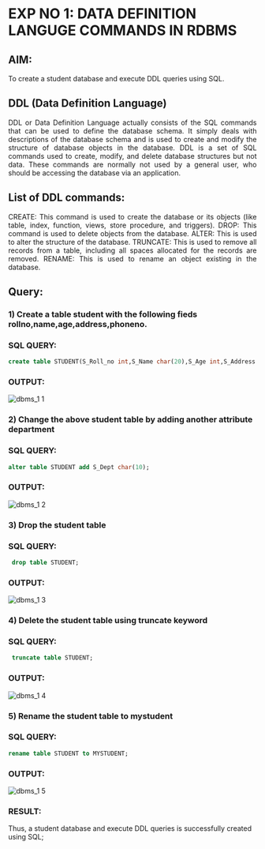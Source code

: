 
# EXP NO 1: DATA DEFINITION LANGUGE COMMANDS IN RDBMS

## AIM:
To create a student database and execute DDL queries using SQL.


## DDL (Data Definition Language)
<div align="justify">
DDL or Data Definition Language actually consists of the SQL commands that can be used to define the database schema. It simply deals with descriptions of the database schema and is used to create and modify the structure of database objects in the database. DDL is a set of SQL commands used to create, modify, and delete database structures but not data. These commands are normally not used by a general user, who should be accessing the database via an application.
</div>
 
## List of DDL commands: 
<div align="justify">
CREATE: This command is used to create the database or its objects (like table, index, function, views, store procedure, and triggers).
DROP: This command is used to delete objects from the database.
ALTER: This is used to alter the structure of the database.
TRUNCATE: This is used to remove all records from a table, including all spaces allocated for the records are removed.
RENAME: This is used to rename an object existing in the database.
</div>

## Query:
### 1) Create a table student with the following fieds rollno,name,age,address,phoneno.

### SQL QUERY: 
```sql
create table STUDENT(S_Roll_no int,S_Name char(20),S_Age int,S_Address char(30),S_Phone_no int);
```
### OUTPUT:
![dbms_1 1](https://github.com/gummadileepkumar/G2_DBMS/assets/118707761/e3041b75-d302-4659-af6e-5dfa3c0669d8)


### 2) Change the above student table by adding another attribute department

### SQL QUERY: 
```sql
alter table STUDENT add S_Dept char(10);
```
### OUTPUT:

![dbms_1 2](https://github.com/gummadileepkumar/G2_DBMS/assets/118707761/d8760374-0775-43b7-880b-af2fad95cb3e)


### 3) Drop the student table
 
### SQL QUERY: 
```sql
 drop table STUDENT;
```
### OUTPUT:

![dbms_1 3](https://github.com/gummadileepkumar/G2_DBMS/assets/118707761/831026d4-4ef0-4bfd-a9be-89fafd0eb67d)


### 4) Delete the student table using truncate keyword

### SQL QUERY:
```sql
 truncate table STUDENT;
```
### OUTPUT:

![dbms_1 4](https://github.com/gummadileepkumar/G2_DBMS/assets/118707761/0836d18c-7113-4f87-89fb-1215c9d61e8c)



### 5) Rename the student table to mystudent

### SQL QUERY: 
```sql
rename table STUDENT to MYSTUDENT;
```
### OUTPUT:
![dbms_1 5](https://github.com/gummadileepkumar/G2_DBMS/assets/118707761/0f0424b6-b54d-4743-8c05-74c3835be352)


### RESULT:
Thus, a student database and execute DDL queries is successfully created using SQL;
